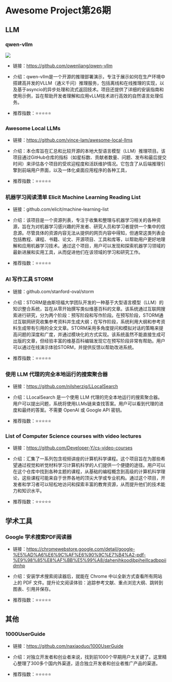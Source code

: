 # Awesome Project第26期

## LLM

### qwen-vllm

![](images/20240415-20240421/qwen-vllm.png)

- 链接：https://github.com/owenliang/qwen-vllm
  
- 介绍：​​qwen-vllm是一个开源的推理部署演示，专注于展示如何在生产环境中搭建高并发的VLLM（通义千问）推理服务，包括离线和在线推理的实现，以及基于asyncio的异步处理和流式返回技术。项目还提供了详细的安装指南和使用示例，旨在帮助开发者理解和应用vLLM技术进行高效的自然语言处理任务。

- 推荐指数：⭐️⭐️⭐️⭐️⭐️

### Awesome Local LLMs

- 链接：https://github.com/vince-lam/awesome-local-llms
  
- 介绍：本仓库​​旨在汇总和比较开源的本地大型语言模型（LLM）推理项目。该项目通过GitHub仓库的指标（如星标数、贡献者数量、问题、发布和最后提交时间）来评估各个项目的受欢迎程度和活跃维护情况。它包含了从后端推理引擎到前端用户界面，以及一体化桌面应用程序的各种工具，

- 推荐指数：⭐️⭐️⭐️⭐️⭐️

### 机器学习阅读清单 Elicit Machine Learning Reading List

- 链接：github.com/elicit/machine-learning-list 
  
- 介绍：​​该项目是一个资源列表，专注于收集和整理与机器学习相关的各种资源，旨在为对机器学习感兴趣的开发者、研究人员和学习者提供一个集中的信息源。尽管具体的资源内容无法从提供的网页内容中得知，但通常这类列表会包括教程、课程、书籍、论文、开源项目、工具和库等，以帮助用户更好地理解和应用机器学习技术。通过这个项目，用户可以发现和探索机器学习领域的最新进展和实用工具，从而促进他们在该领域的学习和研究工作。

- 推荐指数：⭐️⭐️⭐️⭐️⭐️


###  AI 写作工具 STORM

- 链接：github.com/stanford-oval/storm
  
- 介绍：​​STORM是由斯坦福大学团队开发的一种基于大型语言模型（LLM）的知识整合系统，旨在从零开始撰写类似维基百科的文章。该系统通过互联网搜索进行研究，分为两个阶段：预写阶段和写作阶段。在预写阶段，STORM通过互联网研究收集参考资料并生成大纲；在写作阶段，系统利用大纲和参考资料生成带有引用的全文文章。STORM采用多角度提问和模拟对话的策略来提高问题的深度和广度，并通过模块化的方式实现。该系统虽然不能直接生成可出版的文章，但经验丰富的维基百科编辑发现它在预写阶段非常有帮助。用户可以通过在线演示体验STORM，并提供反馈以帮助改进系统。

- 推荐指数：⭐️⭐️⭐️⭐️⭐️

### 使用 LLM 代理的完全本地运行的搜索聚合器

- 链接：https://github.com/nilsherzig/LLocalSearch
  
- 介绍：​​LLocalSearch 是一个使用 LLM 代理的完全本地运行的搜索聚合器。用户可以提出问题，系统将使用LLMs链来查找答案。用户可以看到代理的进度和最终的答案。不需要 OpenAI 或 Google API 密钥。

- 推荐指数：⭐️⭐️⭐️⭐️⭐️

### List of Computer Science courses with video lectures

- 链接：https://github.com/Developer-Y/cs-video-courses
  
- 介绍：​​汇集了一系列包含视频讲座的计算机科学课程。这个项目旨在为那些希望通过视觉和听觉材料学习计算机科学的人们提供一个便捷的途径。用户可以在这个仓库中找到各种主题的课程，从基础的编程概念到高级的计算机科学理论，这些课程可能来自于世界各地的顶尖大学或专业机构。通过这个项目，开发者和学习者可以轻松地访问和探索丰富的教育资源，从而提升他们的技术能力和知识水平。

- 推荐指数：⭐️⭐️⭐️⭐️⭐️



## 学术工具

### Google 学术搜索PDF阅读器

- 链接：https://chromewebstore.google.com/detail/google-%E5%AD%A6%E6%9C%AF%E6%90%9C%E7%B4%A2-pdf-%E9%98%85%E8%AF%BB%E5%99%A8/dahenjhkoodjbpjheillcadbppiidmhp
  
- 介绍：​​安装学术搜索阅读器后，就能在 Chrome 中以全新方式查看所有网站上的 PDF 文件。提升论文阅读体验：追踪参考文献、重点浏览大纲、跳转到图表、引用并保存。

- 推荐指数：⭐️⭐️⭐️⭐️⭐️

## 其他 

### 1000UserGuide

- 链接：https://github.com/naxiaoduo/1000UserGuide
  
- 介绍：​​对独立开发者和创业者来说，找到前1000个早期用户太关键了。这里精心整理了300多个国内外渠道，适合独立开发者和创业者推广产品的渠道。

- 推荐指数：⭐️⭐️⭐️⭐️⭐️